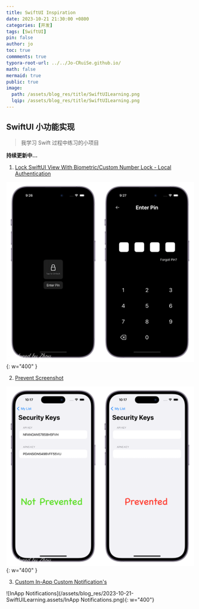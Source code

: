 ```yaml
---
title: SwiftUI Inspiration
date: 2023-10-21 21:30:00 +0800
categories: [开发]
tags: [SwiftUI]
pin: false
author: jo
toc: true
commments: true
typora-root-url: ../../Jo-CRuiSe.github.io/
math: false
mermaid: true
public: true
image: 
  path: /assets/blog_res/title/SwiftUILearning.png
  lqip: /assets/blog_res/title/SwiftUILearning.png
---
```


## SwiftUI 小功能实现

> 我学习 Swift 过程中练习的小项目

**持续更新中...**

1. [Lock SwiftUI View With Biometric/Custom Number Lock - Local Authentication](https://www.youtube.com/watch?v=H7LH5xYUn6s)

![LockSwiftUIView](/assets/blog_res/2023-10-21-SwiftUILearning.assets/LockSwiftUIView.png){: w="400" }

2. [Prevent Screenshot](https://www.youtube.com/watch?v=viao1kTWBoY)


![PreventScreenshot](/assets/blog_res/2023-10-21-SwiftUILearning.assets/PreventScreenshot.png){: w="400" }

3. [Custom In-App Custom Notification's](https://www.youtube.com/watch?v=MPp7b9bIUPY)

![InApp Notifications](/assets/blog_res/2023-10-21-SwiftUILearning.assets/InApp Notifications.png){: w="400"}
